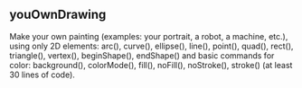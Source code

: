 ## youOwnDrawing
Make your own painting (examples: your portrait, a robot, a machine, etc.), using only 2D elements: arc(), curve(), ellipse(), line(), point(), quad(), rect(), triangle(), vertex(), beginShape(), endShape() and basic commands for color: background(), colorMode(), fill(), noFill(), noStroke(), stroke() (at least 30 lines of code).
